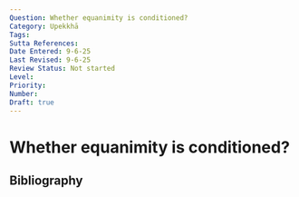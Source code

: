 ```yaml
---
Question: Whether equanimity is conditioned?
Category: Upekkhā
Tags: 
Sutta References: 
Date Entered: 9-6-25
Last Revised: 9-6-25
Review Status: Not started
Level: 
Priority: 
Number: 
Draft: true
---
```


# Whether equanimity is conditioned?

## Bibliography

<!-- 

Notes:



-->